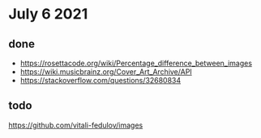 # July 6 2021

## done

- <https://rosettacode.org/wiki/Percentage_difference_between_images>
- <https://wiki.musicbrainz.org/Cover_Art_Archive/API>
- https://stackoverflow.com/questions/32680834

## todo

https://github.com/vitali-fedulov/images
